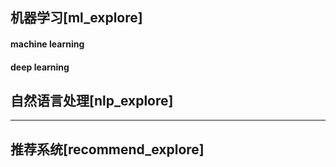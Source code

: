 
## 机器学习[ml_explore]

#### machine learning

#### deep learning

## 自然语言处理[nlp_explore]



---

## 推荐系统[recommend_explore]

